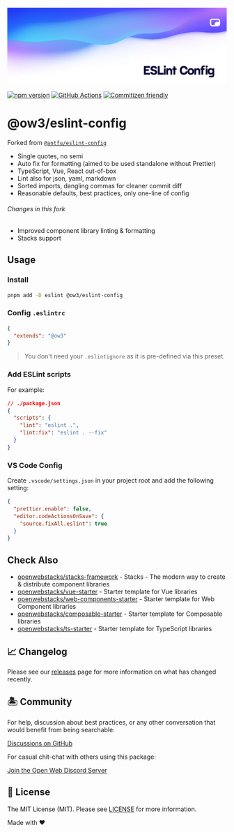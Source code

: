 <p align="center"><img src=".github/art/social.png" alt="Social Card of ESLint Config"></p>

[![npm version][npm-version-src]][npm-version-href]
[![GitHub Actions][github-actions-src]][github-actions-href]
[![Commitizen friendly](https://img.shields.io/badge/commitizen-friendly-brightgreen.svg)](http://commitizen.github.io/cz-cli/)
<!-- [![npm downloads][npm-downloads-src]][npm-downloads-href] -->
<!-- [![Codecov][codecov-src]][codecov-href] -->

# @ow3/eslint-config

Forked from [`@antfu/eslint-config`](https://github.com/antfu/eslint-config)

- Single quotes, no semi
- Auto fix for formatting (aimed to be used standalone without Prettier)
- TypeScript, Vue, React out-of-box
- Lint also for json, yaml, markdown
- Sorted imports, dangling commas for cleaner commit diff
- Reasonable defaults, best practices, only one-line of config

###### Changes in this fork

- Improved component library linting & formatting
- Stacks support

## Usage

### Install

```bash
pnpm add -D eslint @ow3/eslint-config
```

### Config `.eslintrc`

```json
{
  "extends": "@ow3"
}
```

> You don't need your `.eslintignore` as it is pre-defined via this preset.

### Add ESLint scripts

For example:

```json
// ./package.json
{
  "scripts": {
    "lint": "eslint .",
    "lint:fix": "eslint . --fix"
  }
}
```

### VS Code Config

Create `.vscode/settings.json` in your project root and add the following setting:

```json
{
  "prettier.enable": false,
  "editor.codeActionsOnSave": {
    "source.fixAll.eslint": true
  }
}
```

## Check Also

- [openwebstacks/stacks-framework](https://github.com/openwebstacks/stacks-framework) - Stacks - The modern way to create & distribute component libraries
- [openwebstacks/vue-starter](https://github.com/openwebstacks/vue-starter) - Starter template for Vue libraries
- [openwebstacks/web-components-starter](https://github.com/openwebstacks/web-components-starter) - Starter template for Web Component libraries
- [openwebstacks/composable-starter](https://github.com/openwebstacks/composable-starter) - Starter template for Composable libraries
- [openwebstacks/ts-starter](https://github.com/openwebstacks/ts-starter) - Starter template for TypeScript libraries

## 📈 Changelog

Please see our [releases](https://github.com/openwebstacks/eslint-config/releases) page for more information on what has changed recently.

## 🏝 Community

For help, discussion about best practices, or any other conversation that would benefit from being searchable:

[Discussions on GitHub](https://github.com/openwebstacks/eslint-config/discussions)

For casual chit-chat with others using this package:

[Join the Open Web Discord Server](https://discord.ow3.org)

## 📄 License

The MIT License (MIT). Please see [LICENSE](LICENSE.md) for more information.

Made with ❤️

<!-- Badges -->
[npm-version-src]: https://img.shields.io/npm/v/@ow3/eslint-config?style=flat-square
[npm-version-href]: https://npmjs.com/package/@ow3/eslint-config

[npm-downloads-src]: https://img.shields.io/npm/dm/@ow3/eslint-config?style=flat-square
[npm-downloads-href]: https://npmjs.com/package/@ow3/eslint-config

[github-actions-src]: https://img.shields.io/github/workflow/status/openwebstacks/eslint-config/CI/main?style=flat-square
[github-actions-href]: https://github.com/openwebstacks/eslint-config/actions?query=workflow%3Aci
